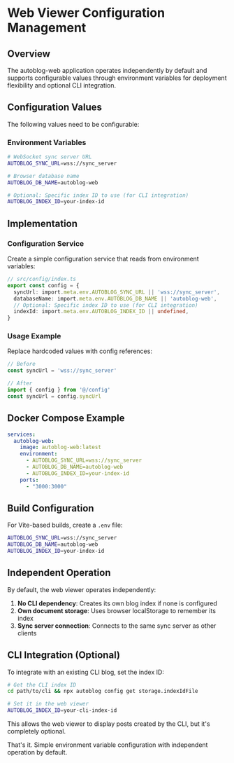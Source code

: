 # Web Viewer Configuration Management

## Overview

The autoblog-web application operates independently by default and supports configurable values through environment variables for deployment flexibility and optional CLI integration.

## Configuration Values

The following values need to be configurable:

### Environment Variables

```bash
# WebSocket sync server URL
AUTOBLOG_SYNC_URL=wss://sync_server

# Browser database name
AUTOBLOG_DB_NAME=autoblog-web

# Optional: Specific index ID to use (for CLI integration)
AUTOBLOG_INDEX_ID=your-index-id
```

## Implementation

### Configuration Service

Create a simple configuration service that reads from environment variables:

```typescript
// src/config/index.ts
export const config = {
  syncUrl: import.meta.env.AUTOBLOG_SYNC_URL || 'wss://sync_server',
  databaseName: import.meta.env.AUTOBLOG_DB_NAME || 'autoblog-web',
  // Optional: Specific index ID to use (for CLI integration)
  indexId: import.meta.env.AUTOBLOG_INDEX_ID || undefined,
}
```

### Usage Example

Replace hardcoded values with config references:

```typescript
// Before
const syncUrl = 'wss://sync_server'

// After
import { config } from '@/config'
const syncUrl = config.syncUrl
```

## Docker Compose Example

```yaml
services:
  autoblog-web:
    image: autoblog-web:latest
    environment:
      - AUTOBLOG_SYNC_URL=wss://sync_server
      - AUTOBLOG_DB_NAME=autoblog-web
      - AUTOBLOG_INDEX_ID=your-index-id
    ports:
      - "3000:3000"
```

## Build Configuration

For Vite-based builds, create a `.env` file:

```bash
AUTOBLOG_SYNC_URL=wss://sync_server
AUTOBLOG_DB_NAME=autoblog-web
AUTOBLOG_INDEX_ID=your-index-id
```

## Independent Operation

By default, the web viewer operates independently:

1. **No CLI dependency**: Creates its own blog index if none is configured
2. **Own document storage**: Uses browser localStorage to remember its index
3. **Sync server connection**: Connects to the same sync server as other clients

## CLI Integration (Optional)

To integrate with an existing CLI blog, set the index ID:

```bash
# Get the CLI index ID
cd path/to/cli && npx autoblog config get storage.indexIdFile

# Set it in the web viewer
AUTOBLOG_INDEX_ID=your-cli-index-id
```

This allows the web viewer to display posts created by the CLI, but it's completely optional.

That's it. Simple environment variable configuration with independent operation by default.